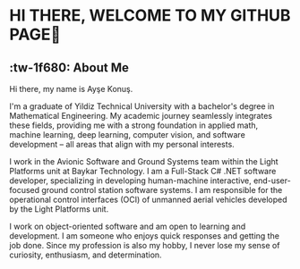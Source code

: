 # HI THERE, WELCOME TO MY GITHUB PAGE👋

## :tw-1f680: About Me

Hi there, my name is Ayşe Konuş.

I'm a graduate of Yildiz Technical University with a bachelor's degree in Mathematical Engineering. My academic journey seamlessly integrates these fields, providing me with a strong foundation in applied math, machine learning, deep learning, computer vision, and software development – all areas that align with my personal interests.

I work in the Avionic Software and Ground Systems team within the Light Platforms unit at Baykar Technology. I am a Full-Stack C# .NET software developer, specializing in developing human-machine interactive, end-user-focused ground control station software systems. I am responsible for the operational control interfaces (OCI) of unmanned aerial vehicles developed by the Light Platforms unit.

I work on object-oriented software and am open to learning and development. I am someone who enjoys quick responses and getting the job done. Since my profession is also my hobby, I never lose my sense of curiosity, enthusiasm, and determination.
